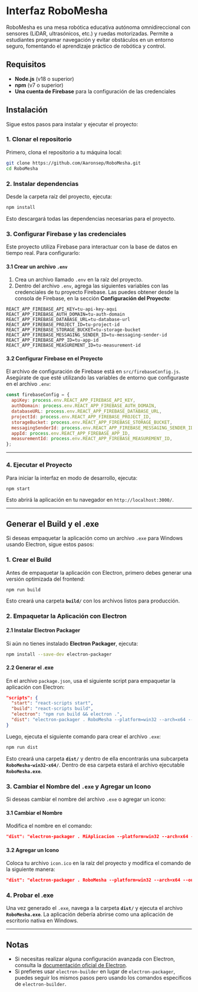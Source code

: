 
# Interfaz RoboMesha

RoboMesha es una mesa robótica educativa autónoma omnidireccional con sensores (LiDAR, ultrasónicos, etc.) y ruedas motorizadas. Permite a estudiantes programar navegación y evitar obstáculos en un entorno seguro, fomentando el aprendizaje práctico de robótica y control.

## Requisitos

- **Node.js** (v18 o superior)
- **npm** (v7 o superior)
- **Una cuenta de Firebase** para la configuración de las credenciales

## Instalación

Sigue estos pasos para instalar y ejecutar el proyecto:

### 1. Clonar el repositorio

Primero, clona el repositorio a tu máquina local:

```bash
git clone https://github.com/Aaronsep/RoboMesha.git
cd RoboMesha
```

### 2. Instalar dependencias

Desde la carpeta raíz del proyecto, ejecuta:

```bash
npm install
```

Esto descargará todas las dependencias necesarias para el proyecto.

### 3. Configurar Firebase y las credenciales

Este proyecto utiliza Firebase para interactuar con la base de datos en tiempo real. Para configurarlo:

#### 3.1 Crear un archivo `.env`

1. Crea un archivo llamado `.env` en la raíz del proyecto.
2. Dentro del archivo `.env`, agrega las siguientes variables con las credenciales de tu proyecto Firebase. Las puedes obtener desde la consola de Firebase, en la sección **Configuración del Proyecto**:

```env
REACT_APP_FIREBASE_API_KEY=tu-api-key-aqui
REACT_APP_FIREBASE_AUTH_DOMAIN=tu-auth-domain
REACT_APP_FIREBASE_DATABASE_URL=tu-database-url
REACT_APP_FIREBASE_PROJECT_ID=tu-project-id
REACT_APP_FIREBASE_STORAGE_BUCKET=tu-storage-bucket
REACT_APP_FIREBASE_MESSAGING_SENDER_ID=tu-messaging-sender-id
REACT_APP_FIREBASE_APP_ID=tu-app-id
REACT_APP_FIREBASE_MEASUREMENT_ID=tu-measurement-id
```

#### 3.2 Configurar Firebase en el Proyecto

El archivo de configuración de Firebase está en `src/firebaseConfig.js`. Asegúrate de que esté utilizando las variables de entorno que configuraste en el archivo `.env`:

```js
const firebaseConfig = {
  apiKey: process.env.REACT_APP_FIREBASE_API_KEY,
  authDomain: process.env.REACT_APP_FIREBASE_AUTH_DOMAIN,
  databaseURL: process.env.REACT_APP_FIREBASE_DATABASE_URL,
  projectId: process.env.REACT_APP_FIREBASE_PROJECT_ID,
  storageBucket: process.env.REACT_APP_FIREBASE_STORAGE_BUCKET,
  messagingSenderId: process.env.REACT_APP_FIREBASE_MESSAGING_SENDER_ID,
  appId: process.env.REACT_APP_FIREBASE_APP_ID,
  measurementId: process.env.REACT_APP_FIREBASE_MEASUREMENT_ID,
};
```

---

### 4. Ejecutar el Proyecto

Para iniciar la interfaz en modo de desarrollo, ejecuta:

```bash
npm start
```

Esto abrirá la aplicación en tu navegador en `http://localhost:3000/`.

---

## Generar el Build y el .exe

Si deseas empaquetar la aplicación como un archivo `.exe` para Windows usando Electron, sigue estos pasos:

### 1. Crear el Build

Antes de empaquetar la aplicación con Electron, primero debes generar una versión optimizada del frontend:

```bash
npm run build
```

Esto creará una carpeta **`build/`** con los archivos listos para producción.

### 2. Empaquetar la Aplicación con Electron

#### 2.1 Instalar Electron Packager

Si aún no tienes instalado **Electron Packager**, ejecuta:

```bash
npm install --save-dev electron-packager
```

#### 2.2 Generar el .exe

En el archivo `package.json`, usa el siguiente script para empaquetar la aplicación con Electron:

```json
"scripts": {
  "start": "react-scripts start",
  "build": "react-scripts build",
  "electron": "npm run build && electron .",
  "dist": "electron-packager . RoboMesha --platform=win32 --arch=x64 --out=dist --overwrite --icon=icon.ico"
}
```

Luego, ejecuta el siguiente comando para crear el archivo `.exe`:

```bash
npm run dist
```

Esto creará una carpeta **`dist/`** y dentro de ella encontrarás una subcarpeta **`RoboMesha-win32-x64/`**. Dentro de esa carpeta estará el archivo ejecutable **`RoboMesha.exe`**.

### 3. Cambiar el Nombre del `.exe` y Agregar un Icono

Si deseas cambiar el nombre del archivo `.exe` o agregar un icono:

#### 3.1 Cambiar el Nombre

Modifica el nombre en el comando:

```json
"dist": "electron-packager . MiAplicacion --platform=win32 --arch=x64 --out=dist --overwrite --icon=icon.ico"
```

#### 3.2 Agregar un Icono

Coloca tu archivo `icon.ico` en la raíz del proyecto y modifica el comando de la siguiente manera:

```json
"dist": "electron-packager . RoboMesha --platform=win32 --arch=x64 --out=dist --overwrite --icon=icon.ico"
```

### 4. Probar el .exe

Una vez generado el `.exe`, navega a la carpeta **`dist/`** y ejecuta el archivo **`RoboMesha.exe`**. La aplicación debería abrirse como una aplicación de escritorio nativa en Windows.

---

## Notas

- Si necesitas realizar alguna configuración avanzada con Electron, consulta la [documentación oficial de Electron](https://www.electronjs.org/docs).
- Si prefieres usar `electron-builder` en lugar de `electron-packager`, puedes seguir los mismos pasos pero usando los comandos específicos de `electron-builder`.

